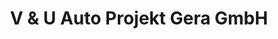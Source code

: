 ---
title: "V & U Auto Projekt Gera GmbH"
url: /gera/v-und-u-auto-projekt-gera-gmbh/
shop: Autowerkstatt
---